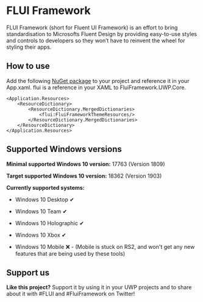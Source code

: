 # FLUI Framework
FLUI Framework (short for Fluent UI Framework) is an effort to bring standardisation to Microsofts Fluent Design by providing easy-to-use styles and controls to developers so they won’t have to reinvent the wheel for styling their apps. 


## How to use
Add the following [NuGet package](https://www.nuget.org/packages/FluiFramework.UWP/0.0.22-alpha) to your project and reference it in your App.xaml. flui is a reference in your XAML to FluiFramework.UWP.Core.

    <Application.Resources>
        <ResourceDictionary>
            <ResourceDictionary.MergedDictionaries>
                <flui:FluiFrameworkThemeResources/>
            </ResourceDictionary.MergedDictionaries>
        </ResourceDictionary>
    </Application.Resources>


## Supported Windows versions
**Minimal supported Windows 10 version:** 17763 (Version 1809)

**Target supported Windows 10 version:** 18362 (Version 1903)

**Currently supported systems:**

* Windows 10 Desktop ✔
* Windows 10 Team ✔
* Windows 10 Holographic ✔
* Windows 10 Xbox ✔

* Windows 10 Mobile ❌ - (Mobile is stuck on RS2, and won't get any new features that are being used by these tools)


## Support us
**Like this project?** Support it by using it in your UWP projects and to share about it with #FLUI and #FluiFramework on Twitter!
